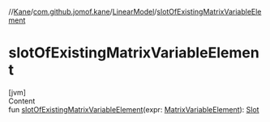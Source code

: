 //[Kane](../../index.md)/[com.github.jomof.kane](../index.md)/[LinearModel](index.md)/[slotOfExistingMatrixVariableElement](slot-of-existing-matrix-variable-element.md)



# slotOfExistingMatrixVariableElement  
[jvm]  
Content  
fun [slotOfExistingMatrixVariableElement](slot-of-existing-matrix-variable-element.md)(expr: [MatrixVariableElement](../-matrix-variable-element/index.md)): [Slot](../-slot/index.md)  



